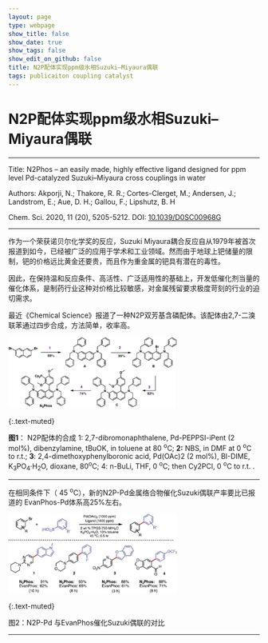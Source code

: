 ```yaml
---
layout: page
type: webpage
show_title: false
show_date: true
show_tags: false
show_edit_on_github: false
title: N2P配体实现ppm级水相Suzuki–Miyaura偶联
tags: publicaiton coupling catalyst
---
```




# N2P配体实现ppm级水相Suzuki–Miyaura偶联

-----

Title: N2Phos – an easily made, highly effective ligand designed for ppm level Pd-catalyzed Suzuki–Miyaura cross couplings in water

Authors: Akporji, N.; Thakore, R. R.; Cortes-Clerget, M.; Andersen, J.; Landstrom, E.; Aue, D. H.; Gallou, F.; Lipshutz, B. H

Chem. Sci. 2020, 11 (20), 5205-5212.  DOI: [10.1039/D0SC00968G](https://sci-hub.se/10.1039/D0SC01544J)

-----



作为一个荣获诺贝尔化学奖的反应，Suzuki Miyaura耦合反应自从1979年被首次报道到如今，已经被广泛的应用于学术和工业领域。然而由于地球上钯储量的限制，钯的价格远比黄金还要贵，而且作为重金属的钯具有潜在的毒性。

因此，在保持温和反应条件、高活性、广泛适用性的基础上，开发低催化剂当量的催化体系，是制药行业这种对价格比较敏感，对金属残留要求极度苛刻的行业的迫切需求。

最近《Chemical Science》报道了一种N2P双芳基含磷配体。该配体由2,7-二溴联苯通过四步合成，方法简单，收率高。

<img src="/assets/images/upload/2020-5-29-N2P%E9%85%8D%E4%BD%93%E5%AE%9E%E7%8E%B0ppm%E7%BA%A7%E6%B0%B4%E7%9B%B8Suzuki%E2%80%93Miyaura%E5%81%B6%E8%81%94.assets/image-20200529143327493.png" alt="N2P-Ligand synthesis" class="img-responsive" style="zoom:33%;" />

{:.text-muted}

**图1**： N2P配体的合成 1: 2,7-dibromonaphthalene, Pd-PEPPSI-iPent (2 mol%), dibenzylamine, tBuOK, in toluene at 80 <sup>o</sup>C; **2:** NBS, in DMF at 0 <sup>o</sup>C to r.t.; **3**: 2,4-dimethoxyphenylboronic acid, Pd(OAc)2 (2 mol%), BI-DIME, K<sub>3</sub>PO<sub>4</sub>·H<sub>2</sub>O, dioxane, 80<sup>o</sup>C; 4:  n-BuLi, THF, 0 <sup>o</sup>C; then Cy2PCl, 0 <sup>o</sup>C to r.t. .

------

在相同条件下（ 45 <sup>o</sup>C），新的N2P-Pd金属络合物催化Suzuki偶联产率要比已报道的 EvanPhos-Pd体系高25%左右。

<img src="/assets/images/upload/2020-5-29-N2P%E9%85%8D%E4%BD%93%E5%AE%9E%E7%8E%B0ppm%E7%BA%A7%E6%B0%B4%E7%9B%B8Suzuki%E2%80%93Miyaura%E5%81%B6%E8%81%94.assets/image-20200529144501253.png" alt="N2PvsEvan" class="img-responsive" style="zoom: 33%;" />

{:.text-muted}

图2：N2P-Pd 与EvanPhos催化Suzuki偶联的对比

-----

